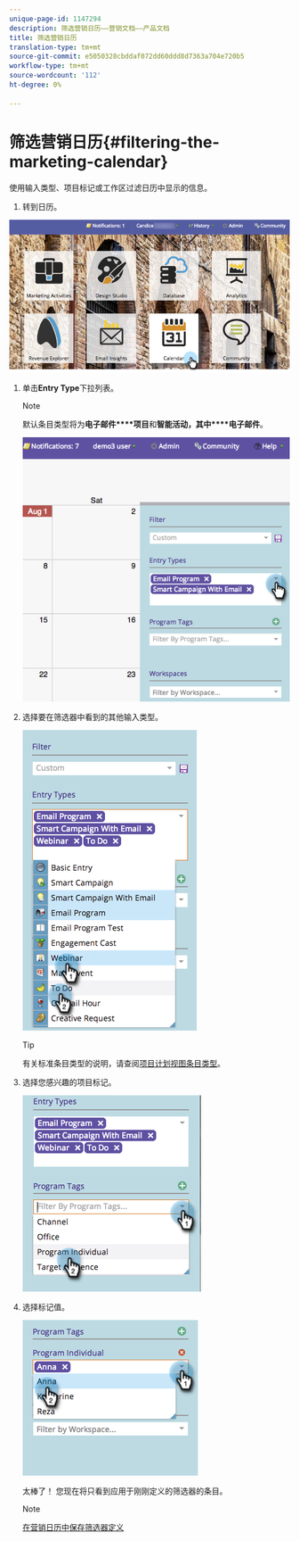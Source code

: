 ```yaml
---
unique-page-id: 1147294
description: 筛选营销日历——营销文档——产品文档
title: 筛选营销日历
translation-type: tm+mt
source-git-commit: e5050328cbddaf072dd60ddd8d7363a704e720b5
workflow-type: tm+mt
source-wordcount: '112'
ht-degree: 0%

---
```



# 筛选营销日历{#filtering-the-marketing-calendar}

使用输入类型、项目标记或工作区过滤日历中显示的信息。

1. 转到日历。

![](assets/2017-05-10-15-30-47.png)

1. 单击&#x200B;**Entry Type**&#x200B;下拉列表。

   >[!NOTE]
   >
   >默认条目类型将为&#x200B;**电子邮件****项目**&#x200B;和&#x200B;**智能****活动****，其中****电子邮件**。

   ![](assets/image2014-9-24-10-3a46-3a54.png)

1. 选择要在筛选器中看到的其他输入类型。

   ![](assets/image2014-9-24-10-3a47-3a0.png)

   >[!TIP]
   >
   >有关标准条目类型的说明，请查阅[项目计划视图条目类型](/help/marketo/product-docs/core-marketo-concepts/programs/program-schedule-view/program-schedule-view-entry-types.md)。

1. 选择您感兴趣的项目标记。

   ![](assets/image2014-9-24-10-3a47-3a5.png)

1. 选择标记值。

   ![](assets/image2014-9-24-10-3a47-3a9.png)

   太棒了！ 您现在将只看到应用于刚刚定义的筛选器的条目。

   >[!NOTE]
   >
   >[在营销日历中保存筛选器定义](/help/marketo/product-docs/core-marketo-concepts/marketing-calendar/working-with-the-calendar/saving-a-filter-definition-in-the-marketing-calendar.md)
